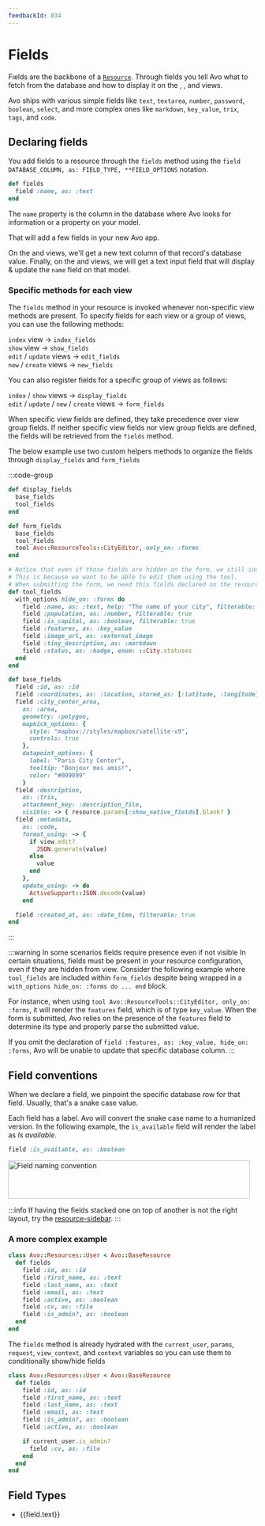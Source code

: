 ```yaml
---
feedbackId: 834
---
```


<script setup>
  import {useData} from 'vitepress'
  const {site} = useData()
  const fields = site.value.themeConfig.sidebar['/3.0/']
    .find((item) => item.text === 'Field types')
    .items
    .map((item) => ({
      text: item.text,
      link: item.link.replace('.md', '.html')
    }))
</script>

# Fields

Fields are the backbone of a [`Resource`](./resources).
Through fields you tell Avo what to fetch from the database and how to display it on the <Index />, <Show />, and <Edit /> views.

Avo ships with various simple fields like `text`, `textarea`, `number`, `password`, `boolean`, `select`, and more complex ones like `markdown`, `key_value`, `trix`, `tags`, and `code`.

## Declaring fields

You add fields to a resource through the `fields` method using the `field DATABASE_COLUMN, as: FIELD_TYPE, **FIELD_OPTIONS` notation.

```ruby
def fields
  field :name, as: :text
end
```

The `name` property is the column in the database where Avo looks for information or a property on your model.

That will add a few fields in your new Avo app.

On the <Index /> and <Show /> views, we'll get a new text column of that record's database value.
Finally, on the <Edit /> and <New /> views, we will get a text input field that will display & update the `name` field on that model.

### Specific methods for each view

The `fields` method in your resource is invoked whenever non-specific view methods are present. To specify fields for each view or a group of views, you can use the following methods:

`index` view -> `index_fields`<br>
`show` view -> `show_fields`<br>
`edit` / `update` views -> `edit_fields`<br>
`new` / `create` views -> `new_fields`

You can also register fields for a specific group of views as follows:

`index` / `show` views -> `display_fields`<br>
`edit` / `update` / `new` / `create` views -> `form_fields`

When specific view fields are defined, they take precedence over view group fields. If neither specific view fields nor view group fields are defined, the fields will be retrieved from the `fields` method.

The below example use two custom helpers methods to organize the fields through `display_fields` and `form_fields`

:::code-group
```ruby [display_fields]
def display_fields
  base_fields
  tool_fields
end
```

```ruby [form_fields]
def form_fields
  base_fields
  tool_fields
  tool Avo::ResourceTools::CityEditor, only_on: :forms
end
```

```ruby [tool_fields (helper method)]
# Notice that even if those fields are hidden on the form, we still include them on `form_fields`.
# This is because we want to be able to edit them using the tool.
# When submitting the form, we need this fields declared on the resource in order to know how to process them and fill the record.
def tool_fields
  with_options hide_on: :forms do
    field :name, as: :text, help: "The name of your city", filterable: true
    field :population, as: :number, filterable: true
    field :is_capital, as: :boolean, filterable: true
    field :features, as: :key_value
    field :image_url, as: :external_image
    field :tiny_description, as: :markdown
    field :status, as: :badge, enum: ::City.statuses
  end
end
```

```ruby [base_fields (helper method)]
def base_fields
  field :id, as: :id
  field :coordinates, as: :location, stored_as: [:latitude, :longitude]
  field :city_center_area,
    as: :area,
    geometry: :polygon,
    mapkick_options: {
      style: "mapbox://styles/mapbox/satellite-v9",
      controls: true
    },
    datapoint_options: {
      label: "Paris City Center",
      tooltip: "Bonjour mes amis!",
      color: "#009099"
    }
  field :description,
    as: :trix,
    attachment_key: :description_file,
    visible: -> { resource.params[:show_native_fields].blank? }
  field :metadata,
    as: :code,
    format_using: -> {
      if view.edit?
        JSON.generate(value)
      else
        value
      end
    },
    update_using: -> do
      ActiveSupport::JSON.decode(value)
    end

  field :created_at, as: :date_time, filterable: true
end
```
:::

:::warning In some scenarios fields require presence even if not visible
In certain situations, fields must be present in your resource configuration, even if they are hidden from view. Consider the following example where `tool_fields` are included within `form_fields` despite being wrapped in a `with_options hide_on: :forms do ... end` block.

For instance, when using `tool Avo::ResourceTools::CityEditor, only_on: :forms`, it will render the `features` field, which is of type `key_value`. When the form is submitted, Avo relies on the presence of the `features` field to determine its type and properly parse the submitted value.

If you omit the declaration of `field :features, as: :key_value, hide_on: :forms`, Avo will be unable to update that specific database column.
:::


## Field conventions

When we declare a field, we pinpoint the specific database row for that field. Usually, that's a snake case value.

Each field has a label. Avo will convert the snake case name to a humanized version.
In the following example, the `is_available` field will render the label as *Is available*.

```ruby
field :is_available, as: :boolean
```

<Image src="/assets/img/fields-reference/naming-convention.jpg" width="490" height="78" alt="Field naming convention" />

:::info
If having the fields stacked one on top of another is not the right layout, try the [resource-sidebar](./resource-sidebar).
:::

### A more complex example

```ruby
class Avo::Resources::User < Avo::BaseResource
  def fields
    field :id, as: :id
    field :first_name, as: :text
    field :last_name, as: :text
    field :email, as: :text
    field :active, as: :boolean
    field :cv, as: :file
    field :is_admin?, as: :boolean
  end
end
```

The `fields` method is already hydrated with the `current_user`, `params`, `request`, `view_context`, and `context` variables so you can use them to conditionally show/hide fields

```ruby
class Avo::Resources::User < Avo::BaseResource
  def fields
    field :id, as: :id
    field :first_name, as: :text
    field :last_name, as: :text
    field :email, as: :text
    field :is_admin?, as: :boolean
    field :active, as: :boolean

    if current_user.is_admin?
      field :cv, as: :file
    end
  end
end
```


## Field Types

<ul>
  <li v-for="field in fields">
    <a :href="field.link">
      {{field.text}}
      </a>
  </li>
</ul>
